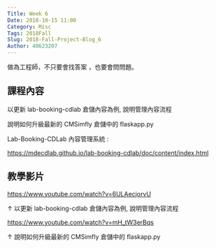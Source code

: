 ```yaml
---
Title: Week 6
Date: 2018-10-15 11:00
Category: Misc
Tags: 2018Fall
Slug: 2018-Fall-Project-Blog_6
Author: 40623207
---
```


做為工程師，不只要會找答案 ，也要會問問題。

<!-- PELICAN_END_SUMMARY -->

課程內容
----

以更新 lab-booking-cdlab 倉儲內容為例, 說明管理內容流程

說明如何升級最新的 CMSimfly 倉儲中的 flaskapp.py

Lab-Booking-CDLab 內容管理系統 :

<a href="https://mdecdlab.github.io/lab-booking-cdlab/doc/content/index.html">https://mdecdlab.github.io/lab-booking-cdlab/doc/content/index.html</a>

教學影片
----

<a href="https://www.youtube.com/watch?v=6ULAecjorvU">https://www.youtube.com/watch?v=6ULAecjorvU</a>

↑ 以更新 lab-booking-cdlab 倉儲內容為例, 說明管理內容流程

<a href="https://www.youtube.com/watch?v=mH_tW3erBqs">https://www.youtube.com/watch?v=mH_tW3erBqs</a>

↑ 說明如何升級最新的 CMSimfly 倉儲中的 flaskapp.py


